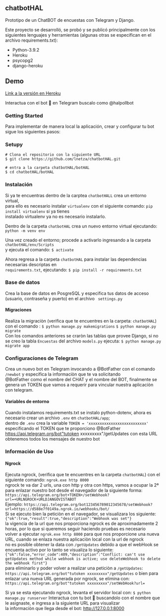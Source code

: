 ## chatbotHAL
Prototipo de un ChatBOT de encuestas con Telegram y Django.

Este proyecto se desarrolló, se probó y se publicó principalmente con los siguientes lenguajes y herramientas (algunas otras se especifican en el archivo requirements.txt):

- Python-3.9.2
- Heroku
- psycopg2
- django-heroku

## Demo
[Link a la versión en Heroku](https://bit.ly/3swDZuJ)

Interactua con el bot 🤖 en Telegram buscalo como @halpollbot



### Getting Started
Para implementar de manera local la aplicación, crear y configurar tu bot sigue los siguientes pasos:

### Setupy 

    # Clona el repositorio con la siguiente URL
    $ git clone https://github.com/lnetza/chatbotHAL.git
  
    # entra a la carpeta chatbotHAL/botHAL
    $ cd chatbotHAL/botHAL
            
### Instalación

Si ya te encuentras dentro de la carptea `chatbotHALL` crea un entorno virtual,  
para ello es necesario instalar `virtualenv` con el siguiente comando: `pip install virtualenv` si ya tienes  
instalado virtualenv ya no es necesario instalarlo.

Dentro de la carpeta `chatbotHAL` crea un nuevo entorno virtual ejecutando: `python -m venv env`  

Una vez creado el entorno; procede a activarlo ingresando a la carpeta `chatbotHAL/env/Scripts`  
y ejecuta el comando: `$ activate`  

Ahora regresa a la carpeta `chatbotHAL` para instalar las dependencias necesarias descriptas en  
`requirements.txt`, ejecutando: `$ pip install -r requirements.txt`

### Base de datos
Crea la base de datos en PosgreSQL y especifica tus datos de acceso (usuario, contraseña y puerto) en el archivo ` settings.py` 

#### Migraciones
Realiza la migraciòn (verifica que te encuentres en la carpeta: `chatbotHAL`) con el comando :
`$ python manage.py makemigrations`
`$ python manage.py migrate`  
Con los comandos anteriores se craròn las tablas que provee Django, si no se creo la tabla `Encuestas` del archivo `models.py` 
ejecuta: `$ python manage.py migrate app`

### Configuraciones de Telegram
Crea un nuevo bot en Telegram invocando a @BotFather con el comando `/newbot` y especifica la informaciòn que te va solicitando  
@BotFather como el nombre del CHAT y el nombre del BOT, finalmente se genera un TOKEN que vamos a requerir para vincular nuestra aplicaciòn con telegram.  

#### Variables de entorno
Cuando instalamos requirements.txt se instalo python-dotenv, ahora es necesario crear un archivo `.env` en `chatbotHAL/app`;  
dentro de `.env` crea la variable `TOKEN = 'xxxxxxxxxxxxxxxxxxxxxxxxxx'` especificando el TOKEN que te proporciono @BotFather  
https://api.telegram.org/bot"tutoken xxxxxxxxx"/getUpdates con esta URL obtenemos todos los mensajes de nuestro bot  


### Información de Uso
#### Ngrock
Ejecuta ngrock, (verifica que te encuentres en la carpeta `chatbotHAL`) con el siguiente comando: `ngrok.exe http 8000`  
ngrock te va dar 2 urls, una con http y otra con https, vamos a ocupar la 2ª para enlazar nuestro bot desde el navegador de la siguiente forma:  
  `https://api.telegram.org/bot+TOKEN+/setWebhook?url=+URLNGROCK+URLDJANGOVISTABOT`  
    Ejemplo: `https://api.telegram.org/bot123456789012345678/setWebhook?url=https://d588e7f0149a.ngrok.io/webhooks/bot/`  
Si se ejecuto bien la peticiòn en el navegador, se visualizara los siguiente: `{"ok":true,"result":true,"description":"Webhook was set"}`  
la vigencia de la url que nos proporciona ngrock es de aproximadamente 2 horas, por lo que si queremos seguir haciendo pruebas es necesario  
volver a ejecutar `ngrok.exe http 8000` para que nos proporcione una nueva URL, cuando se enlaza nuestra aplicaciòn local con la url de ngrock  
no es posible obtener la data con `/getUpdates` debido a que el webHook se encuenta activo por lo tanto se visualiza lo siguiente: `{"ok":false,"error_code":409,"description":"Conflict: can't use getUpdates method while webhook is active; use deleteWebhook to delete the webhook first"}`  
para eliminarlo y poder volver a realizar una peticiòn a `/getUpdates`: `https://api.telegram.org/bot"tutoken xxxxxxxxx"/getUpdates` o bien para  
 enlazar una nueva URL generada por ngrock, se elimina con: `https://api.telegram.org/bot"tutoken xxxxxxxxx"/setWebHook?url=`  

Si ya se esta ejecutando ngrock, levanta el servidor local con: `$ python manage.py runserver`
Interactua con tu bot 🤖 buscandolo con el nombre que le asignaste, e ingresa a la siguiente URL para visualizar  
la informaciòn que llega desde el bot: http://127.0.0.1:8000  



